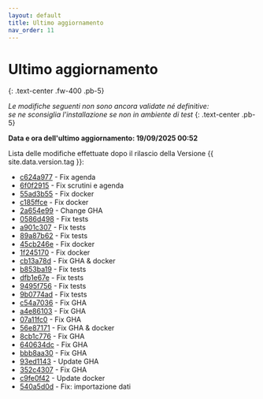 ```yaml
---
layout: default
title: Ultimo aggiornamento
nav_order: 11
---
```


# Ultimo aggiornamento
{: .text-center .fw-400 .pb-5}

_Le modifiche seguenti non sono ancora validate né definitive:<br>se ne sconsiglia l'installazione se non in ambiente di test_
{: .text-center .pb-5}

**Data e ora dell'ultimo aggiornamento: 19/09/2025 00:52**

Lista delle modifiche effettuate dopo il rilascio della Versione {{ site.data.version.tag }}:

- [c624a977](http://github.com/iisgiua/giuaschool/commit/c624a977a018504a9c37ac466b80991ffedc8b26) - Fix agenda
- [6f0f2915](http://github.com/iisgiua/giuaschool/commit/6f0f291596f17ae3b9b90f6a896dc3d7fc01e91a) - Fix scrutini e agenda
- [55ad3b55](http://github.com/iisgiua/giuaschool/commit/55ad3b55f7359ef2d99dc559e9c7277318b17bf2) - Fix docker
- [c185ffce](http://github.com/iisgiua/giuaschool/commit/c185ffce57727bab6ae44184ca0261b8e412b33c) - Fix docker
- [2a654e99](http://github.com/iisgiua/giuaschool/commit/2a654e99ab49b0cd688518be838be954587ca2ce) - Change GHA
- [0586d498](http://github.com/iisgiua/giuaschool/commit/0586d498945fe010bb9ddac4dc2274d5c2d9a928) - Fix tests
- [a901c307](http://github.com/iisgiua/giuaschool/commit/a901c30761f0044838da85c059843351f8f6789f) - Fix tests
- [89a87b62](http://github.com/iisgiua/giuaschool/commit/89a87b625ca842e9218a6b0264cf0ad356dfa256) - Fix tests
- [45cb246e](http://github.com/iisgiua/giuaschool/commit/45cb246e2444d06f68678cb35d7eb00a18986600) - Fix docker
- [1f245170](http://github.com/iisgiua/giuaschool/commit/1f24517069315cb65bb2943a411f64eed67bcbb2) - Fix docker
- [cb13a78d](http://github.com/iisgiua/giuaschool/commit/cb13a78d128b09730211a0451321439119c5151a) - Fix GHA & docker
- [b853ba19](http://github.com/iisgiua/giuaschool/commit/b853ba19a131085744277f48d50a29c5d26c7671) - Fix tests
- [dfb1e67e](http://github.com/iisgiua/giuaschool/commit/dfb1e67e9b2dc46732f57155f608116cf9b4f964) - Fix tests
- [9495f756](http://github.com/iisgiua/giuaschool/commit/9495f7567a046f11ffac655de9c54b27ee07c464) - Fix tests
- [9b0774ad](http://github.com/iisgiua/giuaschool/commit/9b0774ade92c183360acbecdc8861cf663f74739) - Fix tests
- [c54a7036](http://github.com/iisgiua/giuaschool/commit/c54a70368673f9be8d50e1476933eff60a977126) - Fix GHA
- [a4e86103](http://github.com/iisgiua/giuaschool/commit/a4e86103f3570e41c54420127a77be0ef31e1ad0) - Fix GHA
- [07a11fc0](http://github.com/iisgiua/giuaschool/commit/07a11fc040f604ac18b319ee6725f86802bb0b5b) - Fix GHA
- [56e87171](http://github.com/iisgiua/giuaschool/commit/56e871715f327ff958b375d22f688c5fce6c40fd) - Fix GHA & docker
- [8cb1c776](http://github.com/iisgiua/giuaschool/commit/8cb1c776959ceaf75025c0dcf6154c77a8d5d3c8) - Fix GHA
- [640634dc](http://github.com/iisgiua/giuaschool/commit/640634dc649ee7700ee8ba47cf688e2efb974e03) - Fix GHA
- [bbb8aa30](http://github.com/iisgiua/giuaschool/commit/bbb8aa30a9c6b88b8c82f52396eab0a63e35afc6) - Fix GHA
- [93ed1143](http://github.com/iisgiua/giuaschool/commit/93ed1143c2b9ad9395bb24e35896a3c4905fcb44) - Update GHA
- [352c4307](http://github.com/iisgiua/giuaschool/commit/352c43070c4a9ba08b6396be1ca88d4b61e7776a) - Fix GHA
- [c9fe0f42](http://github.com/iisgiua/giuaschool/commit/c9fe0f425c8ea471176eaa44fa99369e8e69f513) - Update docker
- [540a5d0d](http://github.com/iisgiua/giuaschool/commit/540a5d0db6b7dc4ef2e3687b188ff51f9382996c) - Fix: importazione dati

